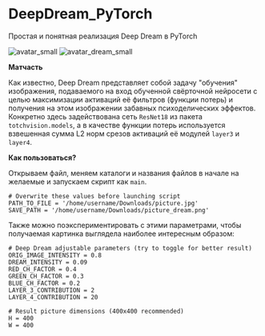 # DeepDream_PyTorch
Простая и понятная реализация Deep Dream в PyTorch




![avatar_small](https://user-images.githubusercontent.com/85522162/133478880-1ae6e86e-62ac-41f7-bd9c-dd014009188b.jpg)
![avatar_dream_small](https://user-images.githubusercontent.com/85522162/133478963-5f9c342a-717c-4c42-8a35-032ef3b5b946.png)


**Матчасть**

Как известно, Deep Dream представляет собой задачу "обучения" изображения, подаваемого на вход обученной свёрточной нейросети с целью максимизации активаций её фильтров (функции потерь) и получения на этом изображении забавных психоделических эффектов. Конкретно здесь задействована сеть `ResNet18` из пакета `totchvision.models`, а в качестве функции потерь используется взвешенная сумма L2 норм срезов активаций её модулей `layer3` и `layer4`.

**Как пользоваться?**

Открываем файл, меняем каталоги и названия файлов в начале на желаемые и запускаем скрипт как `main`. 
```
# Overwrite these values before launching script
PATH_TO_FILE = '/home/username/Downloads/picture.jpg'
SAVE_PATH = '/home/username/Downloads/picture_dream.png'
```
Также можно поэкспериментировать с этими параметрами, чтобы получаемая картинка выглядела наиболее интересным образом:
```
# Deep Dream adjustable parameters (try to toggle for better result)
ORIG_IMAGE_INTENSITY = 0.8
DREAM_INTENSITY = 0.09
RED_CH_FACTOR = 0.4
GREEN_CH_FACTOR = 0.3
BLUE_CH_FACTOR = 0.2
LAYER_3_CONTRIBUTION = 2
LAYER_4_CONTRIBUTION = 20

# Result picture dimensions (400x400 recommended)
H = 400
W = 400
```
